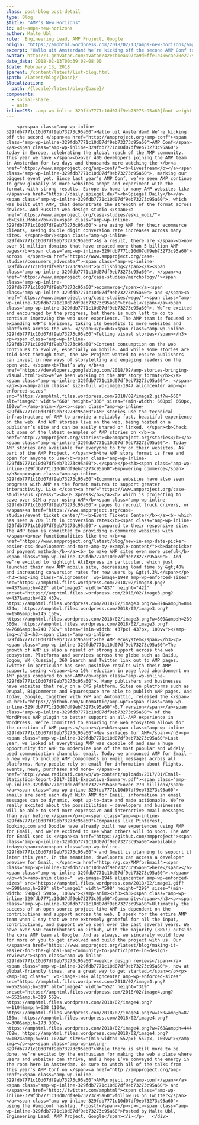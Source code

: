 ```yaml
---
class: post-blog post-detail
type: Blog
$title: "AMP’s New Horizons"
id: ads-amps-new-horizons
author: Malte Ubl
role:  Engineering Lead, AMP Project, Google
origin: "https://amphtml.wordpress.com/2018/02/13/amps-new-horizons/amp/"
excerpt: "Hallo uit Amsterdam! We’re kicking off the second AMP Conf today in Europe, celebrating the global reach of the AMP community. This year we have over 400 developers joining the AMP team in Amsterdam for two days and thousands more watching the livestream, marking our biggest event yet. Since last year’s AMP Conf, we&#8217;ve seen [&#8230;]"
avatar: http://1.gravatar.com/avatar/42ecb1ea497ca9d0ffe1e406cae70e27?s=96&d=identicon&r=G
date_data: 2018-02-13T00:39:02-08:00
$date: February 13, 2018
$parent: /content/latest/list-blog.html
$path: /latest/blog/{base}/
$localization:
  path: /{locale}/latest/blog/{base}/
components:
  - social-share
  - anim
inlineCSS: .amp-wp-inline-329fdb7771c10d07df9eb73273c95a60{font-weight:400;}
---
```


<div class="amp-wp-article-content">

		<p><span class="amp-wp-inline-329fdb7771c10d07df9eb73273c95a60">Hallo uit Amsterdam! We’re kicking off the second </span><a href="http://ampproject.org/amp-conf"><span class="amp-wp-inline-329fdb7771c10d07df9eb73273c95a60">AMP Conf</span></a><span class="amp-wp-inline-329fdb7771c10d07df9eb73273c95a60"> today in Europe, celebrating the global reach of the AMP community. This year we have </span><b>over 400 developers joining the AMP team in Amsterdam for two days and thousands more watching the </b><a href="https://www.ampproject.org/amp-conf/"><b>livestream</b></a><span class="amp-wp-inline-329fdb7771c10d07df9eb73273c95a60">, marking our biggest event yet. Since last year’s AMP Conf, we’ve seen AMP continue to grow globally as more websites adopt and experiment with the format, with strong results. Europe is home to many AMP websites like </span><a href="https://daily.spiegel.de/"><b>Spiegel Daily</b></a><span class="amp-wp-inline-329fdb7771c10d07df9eb73273c95a60">, which was built with AMP, that demonstrate the strength of the format across devices. And Russian web design studio </span><a href="https://www.ampproject.org/case-studies/eski_mobi/"><b>Eski.Mobi</b></a><span class="amp-wp-inline-329fdb7771c10d07df9eb73273c95a60"> are using AMP for their ecommerce clients, seeing double digit conversion rate increases across many sites. </span><br/><span class="amp-wp-inline-329fdb7771c10d07df9eb73273c95a60">As a result, there are </span><b>now over 31 million domains that have created more than 5 billion AMP pages</b><span class="amp-wp-inline-329fdb7771c10d07df9eb73273c95a60"> across  </span><a href="https://www.ampproject.org/case-studies/consumers_advocate/"><span class="amp-wp-inline-329fdb7771c10d07df9eb73273c95a60">publishing</span></a><span class="amp-wp-inline-329fdb7771c10d07df9eb73273c95a60">, </span><a href="https://www.ampproject.org/case-studies/merchology/"><span class="amp-wp-inline-329fdb7771c10d07df9eb73273c95a60">ecommerce</span></a><span class="amp-wp-inline-329fdb7771c10d07df9eb73273c95a60"> and </span><a href="https://www.ampproject.org/case-studies/wego/"><span class="amp-wp-inline-329fdb7771c10d07df9eb73273c95a60">travel</span></a><span class="amp-wp-inline-329fdb7771c10d07df9eb73273c95a60">. We’re excited and encouraged by the progress, but there is much left to do to continue improving the web user experience. The AMP team is focused on expanding AMP’s horizons, taking its benefits to more websites and platforms across the web. </span></p><h3><span class="amp-wp-inline-329fdb7771c10d07df9eb73273c95a60">Telling visual stories</span></h3><p><span class="amp-wp-inline-329fdb7771c10d07df9eb73273c95a60">Content consumption on the web continues to evolve, especially on mobile. And while some stories are told best through text, the AMP Project wanted to ensure publishers can invest in new ways of storytelling and engaging readers on the open web. </span><b>That’s why </b><a href="https://developers.googleblog.com/2018/02/amp-stories-bringing-visual.html"><b>we’ve been working on the AMP story format</b></a><span class="amp-wp-inline-329fdb7771c10d07df9eb73273c95a60">. </span></p><p><amp-anim class=" size-full wp-image-1947 aligncenter amp-wp-enforced-sizes" src="https://amphtml.files.wordpress.com/2018/02/image2.gif?w=660" alt="image2" width="660" height="336" sizes="(min-width: 660px) 660px, 100vw"></amp-anim></p><p><span class="amp-wp-inline-329fdb7771c10d07df9eb73273c95a60">AMP stories use the technical infrastructure of AMP to provide a reliably fast, beautiful experience on the web. And AMP stories live on the web, being hosted on a publisher’s site and can be easily shared or linked. </span><b>Check out some of the latest examples of AMP stories on </b><a href="http://ampproject.org/stories"><b>ampproject.org/stories</b></a><span class="amp-wp-inline-329fdb7771c10d07df9eb73273c95a60">. Today AMP stories are available for everyone to try on their websites. As part of the AMP Project, </span><b>the AMP story format is free and open for anyone to use</b><span class="amp-wp-inline-329fdb7771c10d07df9eb73273c95a60">.</span></p><h3><span class="amp-wp-inline-329fdb7771c10d07df9eb73273c95a60">Empowering commerce</span></h3><p><span class="amp-wp-inline-329fdb7771c10d07df9eb73273c95a60">Ecommerce websites have also seen progress with AMP as the format matures to support greater interactivity. Like </span><a href="https://www.ampproject.org/case-studies/us_xpress/"><b>US Xpress</b></a><b> which is projecting to save over $1M a year using AMP</b><span class="amp-wp-inline-329fdb7771c10d07df9eb73273c95a60"> pages to recruit truck drivers, or </span><a href="https://www.ampproject.org/case-studies/event_ticket_center/"><b>Event Tickets Center</b></a><b> which has seen a 20% lift in conversion rates</b><span class="amp-wp-inline-329fdb7771c10d07df9eb73273c95a60"> compared to their responsive site. The AMP team is committed to providing e-commerce websites with </span><b>new functionalities like the </b><a href="https://www.ampproject.org/latest/blog/new-in-amp-date-picker-easier-css-development-and-more-amp-by-example-content/"><b>datepicker and payment methods</b></a><b> to make AMP sites even more useful</b><span class="amp-wp-inline-329fdb7771c10d07df9eb73273c95a60">. And we’re excited to highlight AliExpress in particular, which just launched their new AMP mobile site, decreasing load time by &gt;40% and increasing conversion rates for new users by &gt;4.3%.</span></p><h3><amp-img class="aligncenter  wp-image-1948 amp-wp-enforced-sizes" src="https://amphtml.files.wordpress.com/2018/02/image3.png?w=437&amp;h=422" alt="image3" width="437" height="422" srcset="https://amphtml.files.wordpress.com/2018/02/image3.png?w=437&amp;h=422 437w, https://amphtml.files.wordpress.com/2018/02/image3.png?w=874&amp;h=844 874w, https://amphtml.files.wordpress.com/2018/02/image3.png?w=150&amp;h=145 150w, https://amphtml.files.wordpress.com/2018/02/image3.png?w=300&amp;h=289 300w, https://amphtml.files.wordpress.com/2018/02/image3.png?w=768&amp;h=740 768w" sizes="(min-width: 437px) 437px, 100vw"></amp-img></h3><h3><span class="amp-wp-inline-329fdb7771c10d07df9eb73273c95a60">The AMP ecosystem</span></h3><p><span class="amp-wp-inline-329fdb7771c10d07df9eb73273c95a60">The growth of AMP is also a result of strong support across the web ecosystem. Platforms and services across the globe such as Baidu, Sogou, VK (Russia), 360 Search and Twitter link out to AMP pages. Twitter in particular has seen positive results with their AMP support, seeing </span><b>a 10% reduction in page load abandonment on AMP pages compared to non-AMP</b><span class="amp-wp-inline-329fdb7771c10d07df9eb73273c95a60">. Many publishers and businesses have websites that rely on a CMS platform. Sites on platforms such as Drupal, BigCommerce and Squarespace are able to publish AMP pages. And today, Google, together with XWP and Automattic, released the </span><a href="https://github.com/Automattic/amp-wp"><span class="amp-wp-inline-329fdb7771c10d07df9eb73273c95a60">0.7 version</span></a><span class="amp-wp-inline-329fdb7771c10d07df9eb73273c95a60"> of the WordPress AMP plugin to better support an all-AMP experience in WordPress. We’re committed to ensuring the web ecosystem allows for the creation of AMP pages.</span></p><h3><span class="amp-wp-inline-329fdb7771c10d07df9eb73273c95a60">New surfaces for AMP</span></h3><p><span class="amp-wp-inline-329fdb7771c10d07df9eb73273c95a60">Last year, we looked at everything AMP was capable of and saw a huge opportunity for AMP to modernize one of the most popular and widely used communication channels: email. Today we announced AMP for Email — a new way to include AMP components in email messages across all platforms. Many people rely on email for information about flights, events, news, purchases and more— </span><a href="http://www.radicati.com/wp/wp-content/uploads/2017/01/Email-Statistics-Report-2017-2021-Executive-Summary.pdf"><span class="amp-wp-inline-329fdb7771c10d07df9eb73273c95a60">over 270 billion</span></a><span class="amp-wp-inline-329fdb7771c10d07df9eb73273c95a60"> emails are sent each day! With AMP for Email, information in email messages can be dynamic, kept up-to-date and made actionable. We’re really excited about the possibilities — developers and businesses will be able to send more expressive and interactive email messages than ever before.</span></p><p><span class="amp-wp-inline-329fdb7771c10d07df9eb73273c95a60">Companies like Pinterest, Booking.com and Doodle have already built new experiences using AMP for Email, and we’re excited to see what others will do soon. The AMP for Email spec is </span><a href="https://github.com/ampproject"><span class="amp-wp-inline-329fdb7771c10d07df9eb73273c95a60">available today</span></a><span class="amp-wp-inline-329fdb7771c10d07df9eb73273c95a60"> and Gmail is planning to support it later this year. In the meantime, developers can access a developer preview for Gmail, </span><a href="http://g.co/AMPforEmail"><span class="amp-wp-inline-329fdb7771c10d07df9eb73273c95a60">here</span></a><span class="amp-wp-inline-329fdb7771c10d07df9eb73273c95a60">.</span></p><h3><amp-anim class="  wp-image-1946 aligncenter amp-wp-enforced-sizes" src="https://amphtml.files.wordpress.com/2018/02/image1.gif?w=598&amp;h=299" alt="image1" width="598" height="299" sizes="(min-width: 598px) 598px, 100vw"></amp-anim></h3><h3><span class="amp-wp-inline-329fdb7771c10d07df9eb73273c95a60">Community</span></h3><p><span class="amp-wp-inline-329fdb7771c10d07df9eb73273c95a60">Ultimately the success of an open source project like AMP is dependent on the contributions and support across the web. I speak for the entire AMP team when I say that we are extremely grateful for all the input, contributions, and support we’ve seen over the past several years. We have over 560 contributors on Github, with the majority (88%!) outside the core AMP team at Google. And as always, we sincerely would love for more of you to get involved and build the project with us. Our </span><a href="https://www.ampproject.org/latest/blog/making-it-easier-for-the-global-amp-community-to-participate-in-design-reviews/"><span class="amp-wp-inline-329fdb7771c10d07df9eb73273c95a60">weekly design reviews</span></a><span class="amp-wp-inline-329fdb7771c10d07df9eb73273c95a60">, now at global-friendly times, are a great way to get started.</span></p><p><amp-img class="  wp-image-1949 aligncenter amp-wp-enforced-sizes" src="https://amphtml.files.wordpress.com/2018/02/image4.png?w=552&amp;h=319" alt="image4" width="552" height="319" srcset="https://amphtml.files.wordpress.com/2018/02/image4.png?w=552&amp;h=319 552w, https://amphtml.files.wordpress.com/2018/02/image4.png?w=1104&amp;h=638 1104w, https://amphtml.files.wordpress.com/2018/02/image4.png?w=150&amp;h=87 150w, https://amphtml.files.wordpress.com/2018/02/image4.png?w=300&amp;h=173 300w, https://amphtml.files.wordpress.com/2018/02/image4.png?w=768&amp;h=444 768w, https://amphtml.files.wordpress.com/2018/02/image4.png?w=1024&amp;h=591 1024w" sizes="(min-width: 552px) 552px, 100vw"></amp-img></p><p><span class="amp-wp-inline-329fdb7771c10d07df9eb73273c95a60">While there is still more to be done, we’re excited by the enthusiasm for making the web a place where users and websites can thrive, and I hope I’ve conveyed the energy in the room here in Amsterdam. Be sure to watch all of the talks from this year’s AMP Conf on </span><a href="http://ampproject.org/amp-conf"><span class="amp-wp-inline-329fdb7771c10d07df9eb73273c95a60">AMPproject.org/amp-conf</span></a><span class="amp-wp-inline-329fdb7771c10d07df9eb73273c95a60"> and </span><a href="http://twitter.com/amphtml"><span class="amp-wp-inline-329fdb7771c10d07df9eb73273c95a60">follow us on Twitter</span></a><span class="amp-wp-inline-329fdb7771c10d07df9eb73273c95a60"> using the #ampconf hashtag. Proost!</span></p><p><i><span class="amp-wp-inline-329fdb7771c10d07df9eb73273c95a60">Posted by Malte Ubl, Engineering Lead, AMP Project, Google</span></i></p>	</div>

	

</div>

